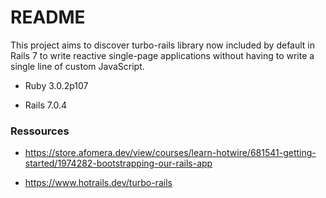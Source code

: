 # README

This project aims to discover turbo-rails library now included by default in Rails 7 to write reactive single-page applications without having to write a single line of custom JavaScript.

* Ruby 3.0.2p107

* Rails 7.0.4

### Ressources
* https://store.afomera.dev/view/courses/learn-hotwire/681541-getting-started/1974282-bootstrapping-our-rails-app

* https://www.hotrails.dev/turbo-rails



